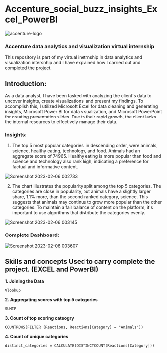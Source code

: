 # Accenture_social_buzz_insights_Excel_PowerBI

![accenture-logo](https://user-images.githubusercontent.com/90148389/216854479-4858e08e-0f6a-4f7b-89da-d32615bf792c.png)

### Accenture data analytics and visualization virtual internship
This repository is part of my virtual inetrnship in data analytics and visualization intersnhip and I have explained how I carried out and completed the project.

## Introduction:
As a data analyst, I have been tasked with analyzing the client's data to uncover insights, create visualizations, and present my findings. To accomplish this, I utilized Microsoft Excel for data cleaning and generating insights, Microsoft Power BI for data visualization, and Microsoft PowerPoint for creating presentation slides. Due to their rapid growth, the client lacks the internal resources to effectively manage their data.


### Insights:

1. The top 5 most popular categories, in descending order, were animals, science, healthy eating, technology, and food. Animals had an aggregate score of 74965. Healthy eating is more popular than food and science and technology also rank high, indicating a preference for factual and informative content.

![Screenshot 2023-02-06 002733](https://user-images.githubusercontent.com/90148389/216855684-02af44a9-bef1-4c05-9f6d-d9bfb807ca1e.png)



2. The chart illustrates the popularity split among the top 5 categories. The categories are close in popularity, but animals have a slightly larger share, 1.1% more, than the second-ranked category, science. This suggests that animals may continue to grow more popular than the other categories. To maintain a fair balance of content on the platform, it's important to use algorithms that distribute the categories evenly.

![Screenshot 2023-02-06 003145](https://user-images.githubusercontent.com/90148389/216856227-9c95c868-98c4-4e23-b464-a5908644ad07.png)


### Complete Dashboard:

![Screenshot 2023-02-06 003607](https://user-images.githubusercontent.com/90148389/216856369-4619e2dd-82a7-43de-8788-2cfdbc0c68d6.png)



## Skills and concepts Used to carry complete the project. (EXCEL and PowerBI)

**1. Joining the Data**

```Vlookup```

**2. Aggregating scores with top 5 categories**

```SUMIF```

**3. Count of top scoring cateogry**

```COUNTROWS(FILTER (Reactions, Reactions[Category] = "Animals"))```

**4. Count of unique categories**

```distinct_categories = CALCULATE(DISTINCTCOUNT(Reactions[Category]))```



